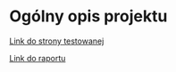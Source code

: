 # Ogólny opis projektu

[Link do strony testowanej](http://automationpractice.com/index.php)

[Link do raportu](07%20Raporty/testrail-report-1%20(1).pdf)

